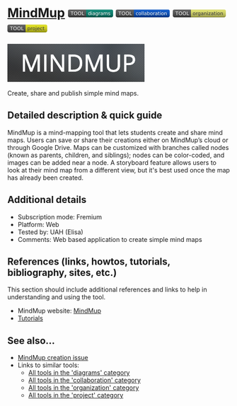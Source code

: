 # [MindMup](https://www.mindmup.com/)  [<img src="images/diagrams.png" align="bottom">](https://github.com/e-CLOSE/Toolbox/issues?q=label%3A01_TOOL+label%3Adiagrams) [<img src="images/collaboration.png" align="bottom">](https://github.com/e-CLOSE/Toolbox/issues?q=label%3A01_TOOL+label%3Acollaboration) [<img src="images/organization.png" align="bottom">](https://github.com/e-CLOSE/Toolbox/issues?q=label%3A01_TOOL+label%3Aorganization) [<img src="images/project.png" align="bottom">](https://github.com/e-CLOSE/Toolbox/issues?q=label%3A01_TOOL+label%3Aproject)

![Mindmup Logo](images/Mindmup.png)

Create, share and publish simple mind maps.

## Detailed description & quick guide

MindMup is a mind-mapping tool that lets students create and share mind maps. Users can save or share their creations either on MindMup’s cloud or through Google Drive. Maps can be customized with branches called nodes (known as parents, children, and siblings); nodes can be color-coded, and images can be added near a node. A storyboard feature allows users to look at their mind map from a different view, but it's best used once the map has already been created. 


## Additional details

- Subscription mode: Fremium
- Platform: Web
- Tested by: UAH (Elisa)
- Comments: Web based application to create simple mind maps


## References (links, howtos, tutorials, bibliography, sites, etc.)

This section should include additional references and links to help in
understanding and using the tool.

- MindMup website: [MindMup](https://www.mindmup.com/)
- [Tutorials](https://www.mindmup.com/tutorials/index.html)

## See also...

- [MindMup creation issue](https://github.com/e-CLOSE/Toolbox/issues/147)
- Links to similar tools:
  - [All tools in the 'diagrams' category](https://github.com/e-CLOSE/Toolbox/issues?q=label%3A01_TOOL+label%3Adiagrams)
  - [All tools in the 'collaboration' category](https://github.com/e-CLOSE/Toolbox/issues?q=label%3A01_TOOL+label%3Acollaboration)
  - [All tools in the 'organization' category](https://github.com/e-CLOSE/Toolbox/issues?q=label%3A01_TOOL+label%3Aorganization)
  - [All tools in the 'project' category](https://github.com/e-CLOSE/Toolbox/issues?q=label%3A01_TOOL+label%3Aproject)
